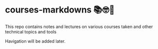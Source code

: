 # courses-markdowns 📚🤓🚀

This repo contains notes and lectures on various courses taken and other technical topics and tools

Havigation will be added later. 
